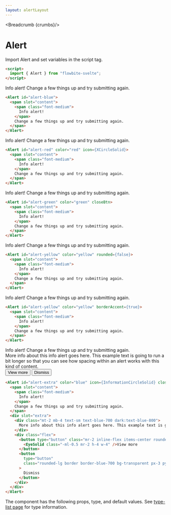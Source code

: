 ```yaml
---
layout: alertLayout
---
```


<script>
  import Htwo from '../utils/Htwo.svelte'
import ExampleDiv from '../utils/ExampleDiv.svelte'
  import { Alert, Table, TableDefaultRow, Breadcrumb } from '$lib/index';
  import {
    XCircleSolid, EyeSolid, InformationCircleSolid
  } from "svelte-heros";
  import componentProps from '../props/Alert.json'
  // Props table
  let items = componentProps.props
	let propHeader = ['Name', 'Type', 'Default']
	
	let divClass='w-full relative overflow-x-auto shadow-md sm:rounded-lg py-4'
let theadClass ='text-xs text-gray-700 uppercase bg-gray-50 dark:bg-gray-700 dark:text-white'
  let crumbs = [
    {
      label:'Home',
      href:'/'
    },
    {
      label:'Alerts',
      href:'/alerts/'
    },
    {
      label:'Alert default',
      href:'/alerts/default-alert'
    }
  ]
</script>

<Breadcrumb {crumbs}/>

<h1 class="text-3xl w-full dark:text-white py-8">Alert</h1>

<Htwo label="Set up" />

<p class="text-gray-900 dark:text-white py-4 text-lg">
Import Alert and set variables in the script tag.
</p>

```html
<script>
  import { Alert } from "flowbite-svelte";
</script>
```

<Htwo label="Default alert" />
<ExampleDiv>
  <Alert id="alert-blue">
    <span slot="content">
      <span class="font-medium">
        Info alert!
      </span>
      Change a few things up and try submitting again.
    </span>
  </Alert>

  ```html
  <Alert id="alert-blue">
    <span slot="content">
      <span class="font-medium">
        Info alert!
      </span>
      Change a few things up and try submitting again.
    </span>
  </Alert>
  ```
</ExampleDiv>

<Htwo label="Alerts with icon" />
<ExampleDiv>
  <Alert id="alert-red" color="red" icon={XCircleSolid}>
    <span slot="content">
      <span class="font-medium">
        Info alert!
      </span>
      Change a few things up and try submitting again.
    </span>
  </Alert>

  ```html
  <Alert id="alert-red" color="red" icon={XCircleSolid}>
    <span slot="content">
      <span class="font-medium">
        Info alert!
      </span>
      Change a few things up and try submitting again.
    </span>
  </Alert>
  ```
</ExampleDiv>

<Htwo label="Dismissable alerts" />
<ExampleDiv>
  <Alert id="alert-green" color="green" closeBtn>
    <span slot="content">
      <span class="font-medium">
        Info alert!
      </span>
      Change a few things up and try submitting again.
    </span>
  </Alert>

  ```html
  <Alert id="alert-green" color="green" closeBtn>
    <span slot="content">
      <span class="font-medium">
        Info alert!
      </span>
      Change a few things up and try submitting again.
    </span>
  </Alert>
  ```
</ExampleDiv>

<Htwo label="Rounded" />
<ExampleDiv>
  <Alert id="alert-yellow" color="yellow" rounded={false}>
    <span slot="content">
      <span class="font-medium">
        Info alert!
      </span>
      Change a few things up and try submitting again.
    </span>
  </Alert>

  ```html
  <Alert id="alert-yellow" color="yellow" rounded={false}>
    <span slot="content">
      <span class="font-medium">
        Info alert!
      </span>
      Change a few things up and try submitting again.
    </span>
  </Alert>
  ```
</ExampleDiv>

<Htwo label="With border" />
<ExampleDiv>
  <Alert id="alert-yellow" color="yellow" borderAccent={true}>
    <span slot="content">
      <span class="font-medium">
        Info alert!
      </span>
      Change a few things up and try submitting again.
    </span>
  </Alert>

  ```html
  <Alert id="alert-yellow" color="yellow" borderAccent={true}>
    <span slot="content">
      <span class="font-medium">
        Info alert!
      </span>
      Change a few things up and try submitting again.
    </span>
  </Alert>
  ```
</ExampleDiv>

<Htwo label="Additional content" />
<ExampleDiv>
  <Alert id="alert-extra" color="blue" icon={InformationCircleSolid} closeBtn>
    <span slot="content">
      <span class="font-medium">
        Info alert!
      </span>
      Change a few things up and try submitting again.
    </span>
    <div slot="extra">
      <div class="mt-2 mb-4 text-sm text-blue-700 dark:text-blue-800">
        More info about this info alert goes here. This example text is going to run a bit longer so that you can see how spacing within an alert works with this kind of content.
      </div>
      <div class="flex">
        <button type="button" class="mr-2 inline-flex items-center rounded-lg bg-blue-700 px-3 py-1.5 text-center text-xs font-medium text-white hover:bg-blue-800 focus:ring-4 focus:ring-blue-300 dark:bg-blue-800 dark:hover:bg-blue-900">
          <EyeSolid class="-ml-0.5 mr-2 h-4 w-4" />View more
        </button>
        <button
          type="button"
          class="rounded-lg border border-blue-700 bg-transparent px-3 py-1.5 text-center text-xs font-medium text-blue-700 hover:bg-blue-800 hover:text-white focus:ring-4 focus:ring-blue-300 dark:border-blue-800 dark:text-blue-800 dark:hover:text-white"
        >
          Dismiss
        </button>
      </div>
    </div>
  </Alert>

  ```html
  <Alert id="alert-extra" color="blue" icon={InformationCircleSolid} closeBtn>
    <span slot="content">
      <span class="font-medium">
        Info alert!
      </span>
      Change a few things up and try submitting again.
    </span>
    <div slot="extra">
      <div class="mt-2 mb-4 text-sm text-blue-700 dark:text-blue-800">
        More info about this info alert goes here. This example text is going to run a bit longer so that you can see how spacing within an alert works with this kind of content.
      </div>
      <div class="flex">
        <button type="button" class="mr-2 inline-flex items-center rounded-lg bg-blue-700 px-3 py-1.5 text-center text-xs font-medium text-white hover:bg-blue-800 focus:ring-4 focus:ring-blue-300 dark:bg-blue-800 dark:hover:bg-blue-900">
          <EyeSolid class="-ml-0.5 mr-2 h-4 w-4" />View more
        </button>
        <button
          type="button"
          class="rounded-lg border border-blue-700 bg-transparent px-3 py-1.5 text-center text-xs font-medium text-blue-700 hover:bg-blue-800 hover:text-white focus:ring-4 focus:ring-blue-300 dark:border-blue-800 dark:text-blue-800 dark:hover:text-white"
        >
          Dismiss
        </button>
      </div>
    </div>
  </Alert>
  ```
</ExampleDiv>

<Htwo label="Props" />

<p>The component has the following props, type, and default values. See <a href="/type-list">type-list page</a> for type information.</p>


<Table header={propHeader} {divClass} {theadClass}>
  <TableDefaultRow {items} rowState='hover' />
</Table>